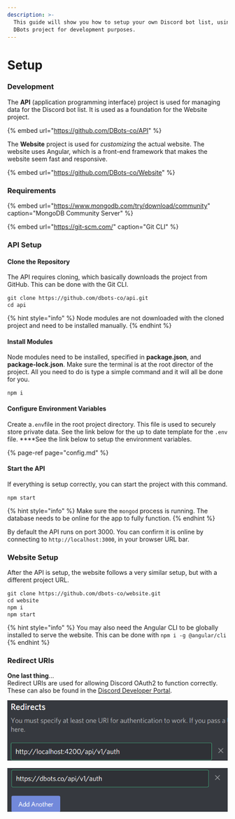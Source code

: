 ```yaml
---
description: >-
  This guide will show you how to setup your own Discord bot list, using the
  DBots project for development purposes.
---
```


# Setup

### Development

The **API** \(application programming interface\) project is used for managing data for the Discord bot list. It is used as a foundation for the Website project.

{% embed url="https://github.com/DBots-co/API" %}

The **Website** project is used for _customizing_ the actual website. The website uses Angular, which is a front-end framework that makes the website seem fast and responsive.

{% embed url="https://github.com/DBots-co/Website" %}

### Requirements

{% embed url="https://www.mongodb.com/try/download/community" caption="MongoDB Community Server" %}

{% embed url="https://git-scm.com/" caption="Git CLI" %}

### API Setup

#### Clone the Repository

The API requires cloning, which basically downloads the project from GitHub. This can be done with the Git CLI.

```text
git clone https://github.com/dbots-co/api.git
cd api
```

{% hint style="info" %}
Node modules are not downloaded with the cloned project and need to be installed manually.
{% endhint %}

#### Install Modules

Node modules need to be installed, specified in **package.json**, and **package-lock.json**. Make sure the terminal is at the root director of the project. All you need to do is type a simple command and it will all be done for you.

```text
npm i
```

#### Configure Environment Variables

Create a`.env`file in the root project directory. This file is used to securely store private data. See the link below for the up to date template for the `.env` file. ****See the link below to setup the environment variables.

{% page-ref page="config.md" %}

#### Start the API

If everything is setup correctly, you can start the project with this command.

```text
npm start
```

{% hint style="info" %}
Make sure the `mongod` process is running. The database needs to be online for the app to fully function.
{% endhint %}

By default the API runs on port 3000. You can confirm it is online by connecting to `http://localhost:3000`, in your browser URL bar.

### Website Setup

After the API is setup, the website follows a very similar setup, but with a different project URL.

```text
git clone https://github.com/dbots-co/website.git
cd website
npm i
npm start
```

{% hint style="info" %}
You may also need the Angular CLI to be globally installed to serve the website. This can be done with `npm i -g @angular/cli`
{% endhint %}

### Redirect URIs

**One last thing**...  
Redirect URIs are used for allowing Discord OAuth2 to function correctly. These can also be found in the [Discord Developer Portal](https://discord.com/developers).

![Redirect URIs for Local Development](../../../.gitbook/assets/image%20%283%29.png)

![Redirect URIs that dbots.co Uses](../../../.gitbook/assets/image%20%2838%29.png)

